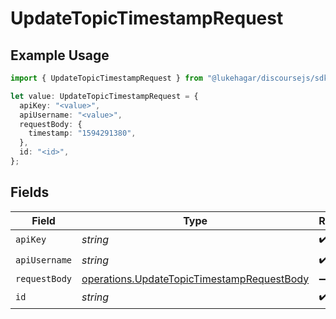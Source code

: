 # UpdateTopicTimestampRequest

## Example Usage

```typescript
import { UpdateTopicTimestampRequest } from "@lukehagar/discoursejs/sdk/models/operations";

let value: UpdateTopicTimestampRequest = {
  apiKey: "<value>",
  apiUsername: "<value>",
  requestBody: {
    timestamp: "1594291380",
  },
  id: "<id>",
};
```

## Fields

| Field                                                                                                           | Type                                                                                                            | Required                                                                                                        | Description                                                                                                     |
| --------------------------------------------------------------------------------------------------------------- | --------------------------------------------------------------------------------------------------------------- | --------------------------------------------------------------------------------------------------------------- | --------------------------------------------------------------------------------------------------------------- |
| `apiKey`                                                                                                        | *string*                                                                                                        | :heavy_check_mark:                                                                                              | N/A                                                                                                             |
| `apiUsername`                                                                                                   | *string*                                                                                                        | :heavy_check_mark:                                                                                              | N/A                                                                                                             |
| `requestBody`                                                                                                   | [operations.UpdateTopicTimestampRequestBody](../../../sdk/models/operations/updatetopictimestamprequestbody.md) | :heavy_minus_sign:                                                                                              | N/A                                                                                                             |
| `id`                                                                                                            | *string*                                                                                                        | :heavy_check_mark:                                                                                              | N/A                                                                                                             |